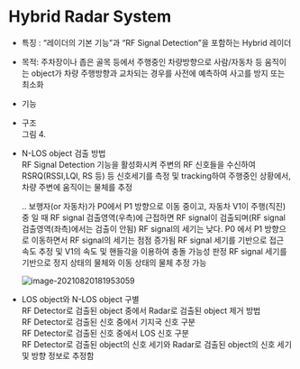 # Hybrid Radar System  
  
- 특징 : “레이더의 기본 기능”과 “RF Signal Detection”을 포함하는 Hybrid 레이더  
- 목적: 주차장이나 좁은 골목 등에서 주행중인 차량방향으로 사람/자동차 등 움직이는 object가 차량 주행방향과 교차되는 경우를 사전에 예측하여 사고를 방지 또는 최소화  
- 기능  
- 구조  
그림 4.
- N-LOS object 검출 방법  
  RF Signal Detection 기능을 활성화시켜 주변의 RF 신호들을 수신하여 RSRQ(RSSI,LQI, RS 등) 등 신호세기를 측정 및 tracking하여 주행중인 상황에서, 차량 주변에 움직이는 물체를 추정  
  
  .. 보행자(or 자동차)가 P0에서 P1 방향으로 이동 중이고, 자동차 V1이 주행(직진) 중 일 때
RF signal 검출영역(우측)에 근접하면 RF signal이 검출되며(RF signal 검출영역(좌측)에서는 검출이 안됨) RF signal의 세기는 낮다.
P0 에서 P1 방향으로 이동하면서 RF signal의 세기는 점점 증가됨
RF signal 세기를 기반으로 접근 속도 추정 및 V1의 속도 및 핸들각을 이용하여 충돌 가능성 판정
RF signal 세기를 기반으로 정지 상태의 물체와 이동 상태의 물체 추정 가능

  
  ![image-20210820181953059](C:\Users\Administrator\AppData\Roaming\Typora\typora-user-images\image-20210820181953059.png)
  
  
- LOS object와 N-LOS object 구별  
RF Detector로 검출된 object 중에서 Radar로 검출된 object 제거 방법  
RF Detector로 검출된 신호 중에서 기지국 신호 구분  
RF Detector로 검출된 신호 중에서 LOS 신호 구분  
RF Detector로 검출된 object의 신호 세기와 Radar로 검출된 object의 신호 세기 및 방향 정보로 추정함  
